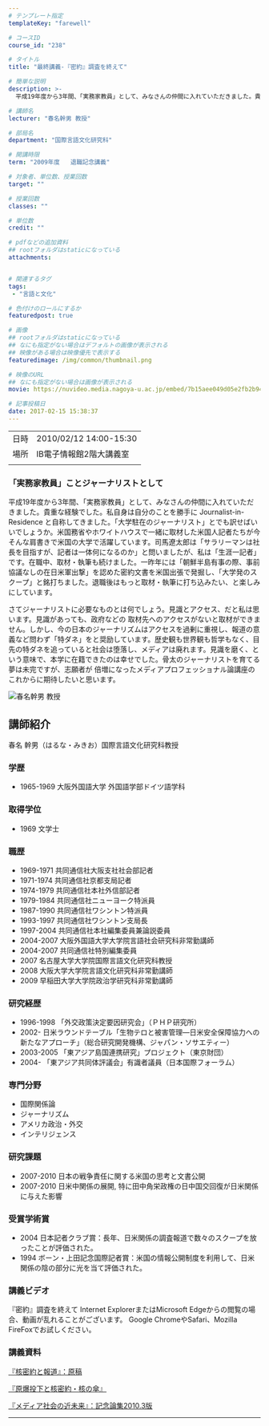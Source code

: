 ```yaml
---
# テンプレート指定
templateKey: "farewell"

# コースID
course_id: "238"

# タイトル
title: "最終講義-『密約』調査を終えて"

# 簡単な説明
description: >-
  平成19年度から3年間、「実務家教員」として、みなさんの仲間に入れていただきました。貴重な経験でした。私自身は自分のことを勝手に Journalist-in-Residence と自称してきました。「大学駐在のジャーナリスト」とでも訳せばいいでしょうか。米国務省やホワイトハウスで一緒に取材した米国人記者たちが今そんな肩書きで米国の大学で活躍しています。司馬遼太郎は「サラリーマンは社長を目指すが ...

# 講師名
lecturer: "春名幹男 教授"

# 部局名
department: "国際言語文化研究科"

# 開講時限
term: "2009年度	退職記念講義"

# 対象者、単位数、授業回数
target: ""

# 授業回数
classes: ""

# 単位数
credit: ""

# pdfなどの追加資料
## rootフォルダはstaticになっている
attachments:


# 関連するタグ
tags:
 - "言語と文化"

# 色付けのロールにするか
featuredpost: true

# 画像
## rootフォルダはstaticになっている
## なにも指定がない場合はデフォルトの画像が表示される
## 映像がある場合は映像優先で表示する
featuredimage: /img/common/thumbnail.png

# 映像のURL
## なにも指定がない場合は画像が表示される
movie: https://nuvideo.media.nagoya-u.ac.jp/embed/7b15aee049d05e2fb2b94099b8dad26510af4a33

# 記事投稿日
date: 2017-02-15 15:38:37
---
```


|   |   |
|---|---|
| 日時 | 2010/02/12  14:00-15:30 |
| 場所 | IB電子情報館2階大講義室 |
|   |   |


### 「実務家教員」ことジャーナリストとして

平成19年度から3年間、「実務家教員」として、みなさんの仲間に入れていただきました。貴重な経験でした。私自身は自分のことを勝手に Journalist-in-Residence と自称してきました。「大学駐在のジャーナリスト」とでも訳せばいいでしょうか。米国務省やホワイトハウスで一緒に取材した米国人記者たちが今そんな肩書きで米国の大学で活躍しています。司馬遼太郎は「サラリーマンは社長を目指すが、記者は一体何になるのか」と問いましたが、私は「生涯一記者」です。在職中、取材・執筆も続けました。一昨年には「朝鮮半島有事の際、事前協議なしの在日米軍出撃」を認めた密約文書を米国出張で発掘し、「大学発のスクープ」と銘打ちました。退職後はもっと取材・執筆に打ち込みたい、と楽しみにしています。

さてジャーナリストに必要なものとは何でしょう。見識とアクセス、だと私は思います。見識があっても、政府などの 取材先へのアクセスがないと取材ができません。しかし、今の日本のジャーナリズムはアクセスを過剰に重視し、報道の意義など問わず「特ダネ」をと奨励しています。歴史観も世界観も哲学もなく、目先の特ダネを追っていると社会は堕落し、メディアは廃れます。見識を磨く、という意味で、本学に在籍できたのは幸せでした。骨太のジャーナリストを育てる夢は未完ですが、志願者が 倍増になったメディアプロフェッショナル論講座のこれからに期待したいと思います。



![春名幹男 教授](http://ocw.nagoya-u.jp/files/238/s_haruna.jpg) 
## 講師紹介

春名 幹男（はるな・みきお）国際言語文化研究科教授

### 学歴

* 1965-1969 大阪外国語大学 外国語学部ドイツ語学科

### 取得学位

* 1969 文学士

### 職歴

* 1969-1971 共同通信社大阪支社社会部記者
* 1971-1974 共同通信社京都支局記者
* 1974-1979 共同通信社本社外信部記者
* 1979-1984 共同通信社ニューヨーク特派員
* 1987-1990 共同通信社ワシントン特派員
* 1993-1997 共同通信社ワシントン支局長
* 1997-2004 共同通信社本社編集委員兼論説委員
* 2004-2007 大阪外国語大学大学院言語社会研究科非常勤講師
* 2004-2007 共同通信社特別編集委員
* 2007 名古屋大学大学院国際言語文化研究科教授
* 2008 大阪大学大学院言語文化研究科非常勤講師
* 2009 早稲田大学大学院政治学研究科非常勤講師

### 研究経歴

* 1996-1998 「外交政策決定要因研究会」（ＰＨＰ研究所）
* 2002- 日米ラウンドテーブル「生物テロと被害管理—日米安全保障協力への新たなアプローチ」（総合研究開発機構、ジャパン・ソサエティー）
* 2003-2005 「東アジア島国連携研究」プロジェクト（東京財団）
* 2004- 「東アジア共同体評議会」有識者議員（日本国際フォーラム）

### 専門分野

* 国際関係論
* ジャーナリズム
* アメリカ政治・外交
* インテリジェンス

### 研究課題

* 2007-2010 日本の戦争責任に関する米国の思考と文書公開
* 2007-2010 日米中関係の展開, 特に田中角栄政権の日中国交回復が日米関係に与えた影響

### 受賞学術賞

* 2004 日本記者クラブ賞：長年、日米関係の調査報道で数々のスクープを放ったことが評価された。
* 1994 ボーン・上田記念国際記者賞：米国の情報公開制度を利用して、日米関係の陰の部分に光を当て評価された。


### 講義ビデオ

『密約』調査を終えて
Internet ExplorerまたはMicrosoft Edgeからの閲覧の場合、動画が乱れることがございます。
Google ChromeやSafari、Mozilla FireFoxでお試しください。

### 講義資料

[『核密約と報道』：原稿](http://ocw.nagoya-u.jp/files/238/k_haruna.pdf) 

[『原爆投下と核密約・核の傘』](http://ocw.nagoya-u.jp/files/238/r_haruna.pdf) 

[『メディア社会の近未来』：記念論集2010.3版](http://ocw.nagoya-u.jp/files/238/m_haruna.pdf) 

-----